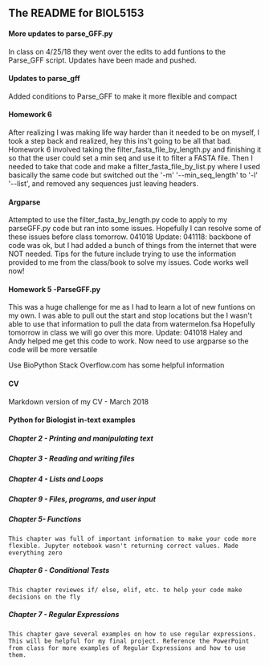 ## The README for BIOL5153


#### More updates to parse_GFF.py
In class on 4/25/18 they went over the edits to add funtions to the Parse_GFF script. Updates have been made and pushed. 
#### Updates to parse_gff
Added conditions to Parse_GFF to make it more flexible and compact

#### Homework 6
After realizing I was making life way harder than it needed to be on myself, I took a step back and realized, hey this ins't going to be all that bad. Homework 6 involved taking the filter_fasta_file_by_length.py and finishing it so that the user could set a min seq and use it to filter a FASTA file. Then I needed to take that code and make a filter_fasta_file_by_list.py where I used basically the same code but switched out the '-m' '--min_seq_length' to '-l' '--list', and removed any sequences just leaving headers.

#### Argparse
Attempted to use the filter_fasta_by_length.py code to apply to my parseGFF.py code but ran into some issues. Hopefully I can resolve some of these issues before class tomorrow. 041018
Update: 041118: backbone of code was ok, but I had added a bunch of things from the internet that were NOT needed. Tips for the future include trying to use the information provided to me from the class/book to solve my issues.
Code works well now!
#### Homework 5 -ParseGFF.py

This was a huge challenge for me as I had to learn a lot of new funtions on my own. I was able to pull out the start and stop locations but the I wasn't able to use that information to pull the data from watermelon.fsa
Hopefully tomorrow in class we will go over this more.
Update: 041018
Haley and Andy helped me get this code to work. Now need to use argparse so the code will be more versatile

Use BioPython
Stack Overflow.com has some helpful information
#### CV
Markdown version of my CV - March 2018

#### Python for Biologist in-text examples
##### Chapter 2 - Printing and manipulating text
##### Chapter 3 - Reading and writing files
##### Chapter 4 - Lists and Loops
##### Chapter 9 - Files, programs, and user input
##### Chapter 5- Functions
    This chapter was full of important information to make your code more flexible. Jupyter notebook wasn't returning correct values. Made everything zero
##### Chapter 6 - Conditional Tests
    This chapter reviewes if/ else, elif, etc. to help your code make decisions on the fly
##### Chapter 7 - Regular Expressions
    This chapter gave several examples on how to use regular expressions. This will be helpful for my final project. Reference the PowerPoint from class for more examples of Regular Expressions and how to use them.  
